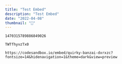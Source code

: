 ```yaml
---
title: "Test Embed"
description: "Test Embed"
date: "2022-04-08"
thumbnail: "🤖"
---
```


```twitter
1470315789886849026
```

```youtube
TWTfhyvzTx0
```

```iframe
https://codesandbox.io/embed/quirky-banzai-dxrxzc?fontsize=14&hidenavigation=1&theme=dark&view=preview
```
